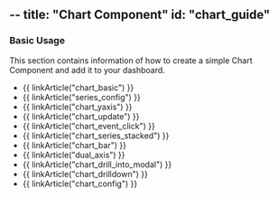--
title: "Chart Component"
id: "chart_guide"
--

### Basic Usage

This section contains information of how to create a simple Chart Component and add it to your dashboard.

* {{ linkArticle("chart_basic") }}
* {{ linkArticle("series_config") }}
* {{ linkArticle("chart_yaxis") }}
* {{ linkArticle("chart_update") }}
* {{ linkArticle("chart_event_click") }}
* {{ linkArticle("chart_series_stacked") }}
* {{ linkArticle("chart_bar") }}
* {{ linkArticle("dual_axis") }}
* {{ linkArticle("chart_drill_into_modal") }}
* {{ linkArticle("chart_drilldown") }}
* {{ linkArticle("chart_config") }}

